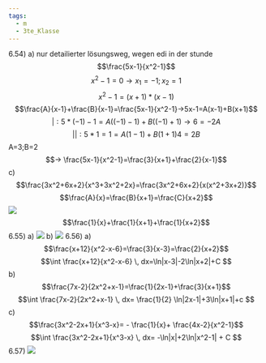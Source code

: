 ```yaml
---
tags:
  - m
  - 3te_Klasse
---
```

6.54)
a) nur detailierter lösungsweg, wegen edi in der stunde
$$\frac{5x-1}{x^2-1}$$
$$x^2-1 = 0 → x_{1}=-1; x_{2}=1$$
$$x^2-1=(x+1)*(x-1)$$$$\frac{A}{x-1}+\frac{B}{x-1}=\frac{5x-1}{x^2-1}→5x-1=A(x-1)+B(x+1)$$
$$|:5*(-1)-1=A((-1)-1)+B((-1)+1)→6=-2A$$
$$||:5*1=1=A(1-1)+B(1+1)4=2B $$
A=3;B=2
$$→ \frac{5x-1}{x^2-1}=\frac{3}{x+1}+\frac{2}{x-1}$$
c)
$$\frac{3x^2+6x+2}{x^3+3x^2+2x}=\frac{3x^2+6x+2}{x(x^2+3x+2)}$$
$$\frac{A}{x}=\frac{B}{x+1}=\frac{C}{x+2}$$
![](https://i.imgur.com/WoNzj35.png)
$$\frac{1}{x}+\frac{1}{x+1}+\frac{1}{x+2}$$
6.55)
a)
![](https://i.imgur.com/1jVgk2T.png)
b)
![](https://i.imgur.com/IIvpVEu.png)
6.56)
a)
$$\frac{x+12}{x^2-x-6}=\frac{3}{x-3}=\frac{2}{x+2}$$
$$\int \frac{x+12}{x^2-x-6} \, dx=\ln|x-3|-2\ln|x+2|+C $$
b)
$$\frac{7x-2}{2x^2+x-1}=\frac{1}{2x-1}+\frac{3}{x+1}$$
$$\int \frac{7x-2}{2x^2+x-1} \, dx= \frac{1}{2} \ln|2x-1|+3\ln|x+1|+c $$
c)
$$\frac{3x^2-2x+1}{x^3-x}= - \frac{1}{x}+ \frac{4x-2}{x^2-1}$$
$$\int \frac{3x^2-2x+1}{x^3-x} \, dx= -\ln|x|+2\ln|x^2-1| + C $$
6.57)
![](https://i.imgur.com/61moryQ.png)